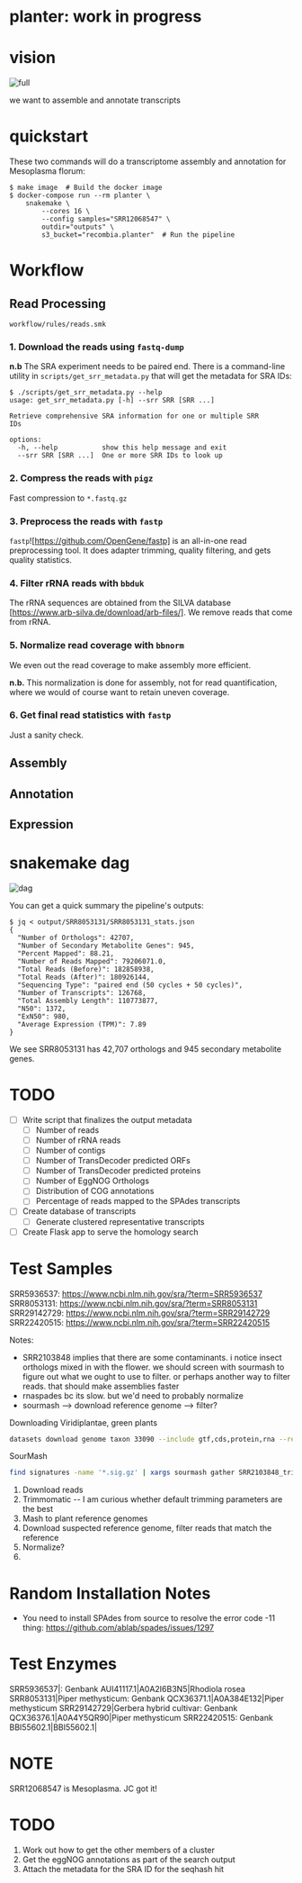 # planter: work in progress

# vision
![full](images/planter.png "planter")

we want to assemble and annotate transcripts

# quickstart

These two commands will do a transcriptome assembly and annotation for Mesoplasma florum:
```console
$ make image  # Build the docker image
$ docker-compose run --rm planter \
    snakemake \
        --cores 16 \
        --config samples="SRR12068547" \
        outdir="outputs" \
        s3_bucket="recombia.planter"  # Run the pipeline
```

# Workflow

## Read Processing

`workflow/rules/reads.smk`

### 1. Download the reads using `fastq-dump`

**n.b** The SRA experiment needs to be paired end. There is a command-line utility in `scripts/get_srr_metadata.py` that will get the metadata for SRA IDs:

```console
$ ./scripts/get_srr_metadata.py --help
usage: get_srr_metadata.py [-h] --srr SRR [SRR ...]

Retrieve comprehensive SRA information for one or multiple SRR
IDs

options:
  -h, --help           show this help message and exit
  --srr SRR [SRR ...]  One or more SRR IDs to look up
```

### 2. Compress the reads with `pigz`

Fast compression to `*.fastq.gz`

### 3. Preprocess the reads with `fastp`

`fastp`![https://github.com/OpenGene/fastp] is an all-in-one read preprocessing tool. It does adapter trimming, quality filtering, and gets quality statistics.

### 4. Filter rRNA reads with `bbduk`

The rRNA sequences are obtained from the SILVA database [https://www.arb-silva.de/download/arb-files/]. We remove reads that come from rRNA.

### 5. Normalize read coverage with `bbnorm`

We even out the read coverage to make assembly more efficient.

**n.b.** This normalization is done for assembly, not for read quantification, where we would of course want to retain uneven coverage.

### 6. Get final read statistics with `fastp`

Just a sanity check.

## Assembly



## Annotation

## Expression

# snakemake dag
![dag](images/dag.png "dag")


You can get a quick summary the pipeline's outputs:
```console
$ jq < output/SRR8053131/SRR8053131_stats.json
{
  "Number of Orthologs": 42707,
  "Number of Secondary Metabolite Genes": 945,
  "Percent Mapped": 88.21,
  "Number of Reads Mapped": 79206071.0,
  "Total Reads (Before)": 182858938,
  "Total Reads (After)": 180926144,
  "Sequencing Type": "paired end (50 cycles + 50 cycles)",
  "Number of Transcripts": 126768,
  "Total Assembly Length": 110773877,
  "N50": 1372,
  "ExN50": 980,
  "Average Expression (TPM)": 7.89
}
```

We see SRR8053131 has 42,707 orthologs and 945 secondary metabolite genes.


# TODO

- [ ] Write script that finalizes the output metadata
    - [ ] Number of reads
    - [ ] Number of rRNA reads
    - [ ] Number of contigs
    - [ ] Number of TransDecoder predicted ORFs
    - [ ] Number of TransDecoder predicted proteins
    - [ ] Number of EggNOG Orthologs
    - [ ] Distribution of COG annotations
    - [ ] Percentage of reads mapped to the SPAdes transcripts
- [ ] Create database of transcripts
    - [ ] Generate clustered representative transcripts
- [ ] Create Flask app to serve the homology search

# Test Samples

SRR5936537: https://www.ncbi.nlm.nih.gov/sra/?term=SRR5936537
SRR8053131: https://www.ncbi.nlm.nih.gov/sra/?term=SRR8053131
SRR29142729: https://www.ncbi.nlm.nih.gov/sra/?term=SRR29142729
SRR22420515: https://www.ncbi.nlm.nih.gov/sra/?term=SRR22420515


Notes:

- SRR2103848 implies that there are some contaminants. i notice insect orthologs mixed in with the flower. we should screen with sourmash to figure out what we ought to use to filter. or perhaps another way to filter reads. that should make assemblies faster
- rnaspades bc its slow. but we'd need to probably normalize
- sourmash --> download reference genome --> filter?

Downloading Viridiplantae, green plants
```bash
datasets download genome taxon 33090 --include gtf,cds,protein,rna --reference
```

SourMash
```bash
find signatures -name '*.sig.gz' | xargs sourmash gather SRR2103848_trinity.Trinity.fasta.sig -o gather_results.csv
```

1. Download reads
2. Trimmomatic -- I am curious whether default trimming parameters are the best
3. Mash to plant reference genomes
4. Download suspected reference genome, filter reads that match the reference
5. Normalize?
6. 

# Random Installation Notes

- You need to install SPAdes from source to resolve the error code -11 thing: https://github.com/ablab/spades/issues/1297


# Test Enzymes

SRR5936537|: Genbank AUI41117.1|A0A2I6B3N5|Rhodiola rosea
SRR8053131|Piper methysticum: Genbank QCX36371.1|A0A384E132|Piper methysticum
SRR29142729|Gerbera hybrid cultivar: Genbank QCX36376.1|A0A4Y5QR90|Piper methysticum
SRR22420515: Genbank BBI55602.1|BBI55602.1|




# NOTE

SRR12068547 is Mesoplasma. JC got it!

# TODO

1. Work out how to get the other members of a cluster
2. Get the eggNOG annotations as part of the search output
3. Attach the metadata for the SRA ID for the seqhash hit
